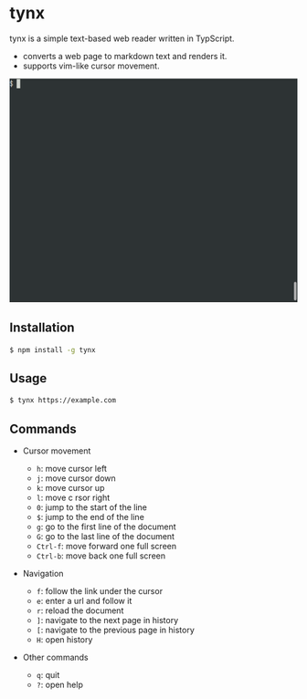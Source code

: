 # tynx

tynx is a simple text-based web reader written in TypScript.

* converts a web page to markdown text and renders it.
* supports vim-like cursor movement.

![demo](./resources/demo.gif)

## Installation

```sh
$ npm install -g tynx
```

## Usage

```sh
$ tynx https://example.com
```

## Commands

* Cursor movement
  * `h`: move cursor left
  * `j`: move cursor down
  * `k`: move cursor up
  * `l`: move c rsor right
  * `0`: jump to the start of the line
  * `$`: jump to the end of the line
  * `g`: go to the first line of the document
  * `G`: go to the last line of the document
  * `Ctrl-f`: move forward one full screen
  * `Ctrl-b`: move back one full screen

* Navigation
  * `f`: follow the link under the cursor
  * `e`: enter a url and follow it
  * `r`: reload the document
  * `]`: navigate to the next page in history
  * `[`: navigate to the previous page in history
  * `H`: open history

* Other commands
  * `q`: quit
  * `?`: open help

